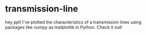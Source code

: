 # transmission-line
hey ppl! I've plotted the characteristics of a transmission lines using packages like numpy as matplotlib in Python. Check it out!
